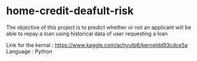 # home-credit-deafult-risk
The objective of this project is to predict whether or not an applicant will be able to repay a loan using historical data of user requesting a loan

Link for the kernal : https://www.kaggle.com/achyutb6/kerneldd93cdce5a
Language : Python
